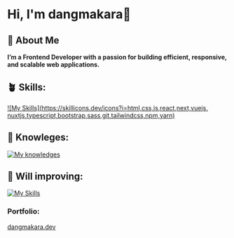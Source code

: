 # **Hi, I'm dangmakara🌷**


## **🚀 About Me**

**I’m a Frontend Developer with a passion for building efficient, responsive, and scalable web applications.**

## **🪴 Skills:**
[![My Skills](https://skillicons.dev/icons?i=html,css,js,react,next,vuejs, nuxtjs,typescript,bootstrap,sass,git,tailwindcss,npm,yarn)](https://skillicons.dev)

## **🌾 Knowleges:**
[![My knowledges](https://skillicons.dev/icons?i=html,css,js,react,next,typescript,bootstrap,mongodb,firebase,sass,git,tailwindcss,npm,c,cpp,cs,java)](https://skillicons.dev)

## **🌱 Will improving:**
[![My Skills](https://skillicons.dev/icons?i=figma,nodejs,express)](https://skillicons.dev)


### **Portfolio**: 
[dangmakara.dev](https://my-portfolio-two-alpha-91.vercel.app/)
